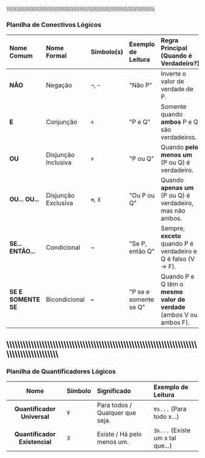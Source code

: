 \\\\\\\\\\\\\\\\\\\\\\\\\\\\\\\\\\\\\\\\\\\\\\\\\\\\\\\\\\\\\\\\\\\\\\\\\\\\\\\\\\\\\\\\\\\\\\\\\\\\\\\\\\\\\\\\\\\\\\\\\\\\\\\\\\\\\\\\\\\\\\\\\\\\\\\\\\\\\\\\\\\\\\\\\\\\\\\\\
### **Planilha de Conectivos Lógicos**

| Nome Comum | Nome Formal | Símbolo(s) | Exemplo de Leitura | Regra Principal (Quando é Verdadeiro?) | Tabela-Verdade (P, Q) |
| :--- | :--- | :--- | :--- | :--- | :--- |
| **NÃO** | Negação | `¬`, `~` | "Não P" | Inverte o valor de verdade de P. | **P: V** → **¬P: F** <br> **P: F** → **¬P: V** |
| **E** | Conjunção | `∧` | "P e Q" | Somente quando **ambos** P e Q são verdadeiros. | V,V → **V** <br> V,F → **F** <br> F,V → **F** <br> F,F → **F** |
| **OU** | Disjunção Inclusiva | `∨` | "P ou Q" | Quando **pelo menos um** (P ou Q) é verdadeiro. | V,V → **V** <br> V,F → **V** <br> F,V → **V** <br> F,F → **F** |
| **OU... OU...** | Disjunção Exclusiva | `⊕`, `⊻` | "Ou P ou Q" | Quando **apenas um** (P ou Q) é verdadeiro, mas não ambos. | V,V → **F** <br> V,F → **V** <br> F,V → **V** <br> F,F → **F** |
| **SE... ENTÃO...** | Condicional | `→` | "Se P, então Q" | Sempre, **exceto** quando P é verdadeiro e Q é falso (V → F). | V,V → **V** <br> V,F → **F** <br> F,V → **V** <br> F,F → **V** |
| **SE E SOMENTE SE**| Bicondicional | `↔` | "P se e somente se Q" | Quando P e Q têm o **mesmo valor de verdade** (ambos V ou ambos F). | V,V → **V** <br> V,F → **F** <br> F,V → **F** <br> F,F → **V** |
\\\\\\\\\\\\\\\\\\\\\\\\\\\\\\\\\\\\\\\\\\\\\\\\\\\\\\\\\\\\\\\\\\\\\\\\\\\\\\\\\\\\\\\\\\\\\\\\\\\\\\\\\\\\\\\\\\\\\\\\\\\\\\\\\\\\\\\\\\\\\\\\\\\\\\\\\\\\\\\\\\\\\\\\\\\\\\\\\
---

### **Planilha de Quantificadores Lógicos**

|              Nome             | Símbolo |          Significado            |       Exemplo de Leitura         |
| :----------------------------:|:--------|:--------------------------------|:---------------------------------|                
| **Quantificador Universal**   |   `∀`   | Para todos / Qualquer que seja. | `∀x...` (Para todo x...)         |
| **Quantificador Existencial** |   `∃`   | Existe / Há pelo menos um.      | `∃x...` (Existe um x tal que...) |